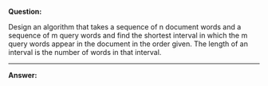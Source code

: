 **Question:** 

Design an algorithm that takes a sequence of n document words and a sequence of m query words and find the shortest interval in which the m query words appear in the document in the order given. The length of an interval is the number of words in that interval.

---

**Answer:**
